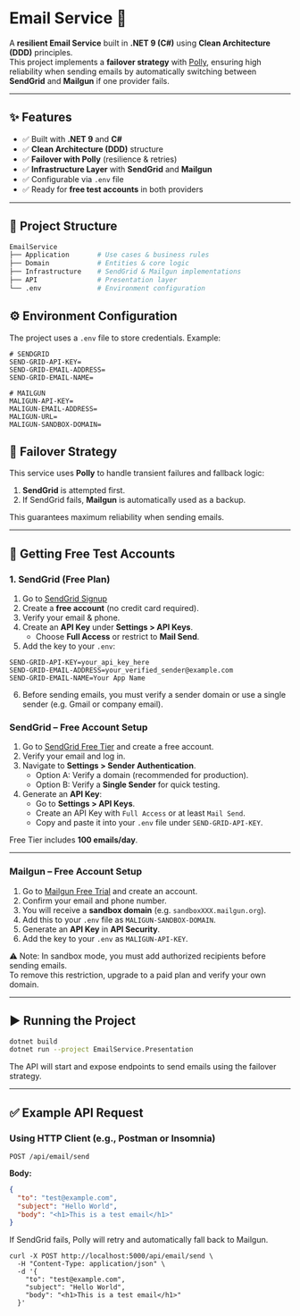 # Email Service 🚀

A **resilient Email Service** built in **.NET 9 (C#)** using **Clean Architecture (DDD)** principles.  
This project implements a **failover strategy** with [Polly](https://www.nuget.org/packages/polly/), ensuring high reliability when sending emails by automatically switching between **SendGrid** and **Mailgun** if one provider fails.  

---

## ✨ Features

- ✅ Built with **.NET 9** and **C#**  
- ✅ **Clean Architecture (DDD)** structure  
- ✅ **Failover with Polly** (resilience & retries)  
- ✅ **Infrastructure Layer** with **SendGrid** and **Mailgun**  
- ✅ Configurable via `.env` file  
- ✅ Ready for **free test accounts** in both providers  

---

## 📂 Project Structure

```bash
EmailService
├── Application       # Use cases & business rules
├── Domain            # Entities & core logic
├── Infrastructure    # SendGrid & Mailgun implementations
├── API               # Presentation layer
└── .env              # Environment configuration

````


## ⚙️ Environment Configuration

The project uses a `.env` file to store credentials. Example:  

```env
# SENDGRID
SEND-GRID-API-KEY=
SEND-GRID-EMAIL-ADDRESS=
SEND-GRID-EMAIL-NAME=

# MAILGUN
MALIGUN-API-KEY=
MALIGUN-EMAIL-ADDRESS=
MALIGUN-URL=
MALIGUN-SANDBOX-DOMAIN=
````

## 🔄 Failover Strategy

This service uses **Polly** to handle transient failures and fallback logic:  

1. **SendGrid** is attempted first.  
2. If SendGrid fails, **Mailgun** is automatically used as a backup.  

This guarantees maximum reliability when sending emails.  

---

## 🧪 Getting Free Test Accounts

### 1. SendGrid (Free Plan)

1. Go to [SendGrid Signup](https://signup.sendgrid.com/)  
2. Create a **free account** (no credit card required).  
3. Verify your email & phone.  
4. Create an **API Key** under **Settings > API Keys**.  
   - Choose **Full Access** or restrict to **Mail Send**.  
5. Add the key to your `.env`:

```env
SEND-GRID-API-KEY=your_api_key_here
SEND-GRID-EMAIL-ADDRESS=your_verified_sender@example.com
SEND-GRID-EMAIL-NAME=Your App Name
````
6. Before sending emails, you must verify a sender domain or use a single sender (e.g. Gmail or company email).

### SendGrid – Free Account Setup
1. Go to [SendGrid Free Tier](https://signup.sendgrid.com/) and create a free account.
2. Verify your email and log in.
3. Navigate to **Settings > Sender Authentication**.
   - Option A: Verify a domain (recommended for production).
   - Option B: Verify a **Single Sender** for quick testing.
4. Generate an **API Key**:
   - Go to **Settings > API Keys**.
   - Create an API Key with `Full Access` or at least `Mail Send`.
   - Copy and paste it into your `.env` file under `SEND-GRID-API-KEY`.

Free Tier includes **100 emails/day**.

---

### Mailgun – Free Account Setup
1. Go to [Mailgun Free Trial](https://signup.mailgun.com/new/signup) and create an account.
2. Confirm your email and phone number.
3. You will receive a **sandbox domain** (e.g. `sandboxXXX.mailgun.org`).
4. Add this to your `.env` file as `MALIGUN-SANDBOX-DOMAIN`.
5. Generate an **API Key** in **API Security**.
6. Add the key to your `.env` as `MALIGUN-API-KEY`.

⚠️ Note: In sandbox mode, you must add authorized recipients before sending emails.  
To remove this restriction, upgrade to a paid plan and verify your own domain.

---

## ▶️ Running the Project

```bash
dotnet build
dotnet run --project EmailService.Presentation
````

The API will start and expose endpoints to send emails using the failover strategy.

---

## ✅ Example API Request

### Using HTTP Client (e.g., Postman or Insomnia)
`POST /api/email/send`

**Body:**
```json
{
  "to": "test@example.com",
  "subject": "Hello World",
  "body": "<h1>This is a test email</h1>"
}
````

If SendGrid fails, Polly will retry and automatically fall back to Mailgun.

````curl
curl -X POST http://localhost:5000/api/email/send \
  -H "Content-Type: application/json" \
  -d '{
    "to": "test@example.com",
    "subject": "Hello World",
    "body": "<h1>This is a test email</h1>"
  }'
````
